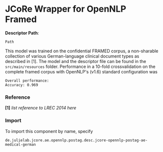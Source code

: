 # JCoRe Wrapper for OpenNLP Framed  

**Descriptor Path**:
```
Path
```

This model was trained on the confidential FRAMED corpus, a non-sharable collection of various German-language clinical
document types as described in [1].
The model and the descriptor file can be found in the `src/main/resources` folder.
Performance in a 10-fold crossvalidation on the complete framed corpus with OpenNLP's (v1.6) standard configuration was
```
Overall performance:
Accuracy: 0.969
```
### Reference
**[1]** *list reference to LREC 2014 here*

### Import
To import this component by name, specify

<code>de.julielab.jcore.ae.opennlp.postag.desc.jcore-opennlp-postag-ae-medical-german</code>

